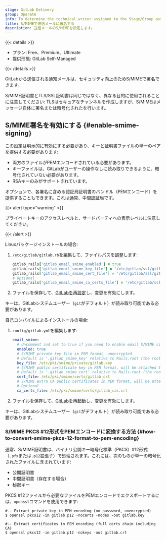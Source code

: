 ```yaml
---
stage: GitLab Delivery
group: Operate
info: To determine the technical writer assigned to the Stage/Group associated with this page, see https://handbook.gitlab.com/handbook/product/ux/technical-writing/#assignments
title: S/MIMEで送信メールに署名する
description: 送信メールのS/MIMEを設定します。
---
```


{{< details >}}

- プラン: Free、Premium、Ultimate
- 提供形態: GitLab Self-Managed

{{< /details >}}

GitLabから送信される通知メールは、セキュリティ向上のためS/MIMEで署名できます。

S/MIME証明書とTLS/SSL証明書は同じではなく、異なる目的に使用されることに注意してください: TLSはセキュアなチャンネルを作成しますが、S/MIMEはメッセージ自体に署名または暗号化されたを行います。

## S/MIME署名を有効にする {#enable-smime-signing}

この設定は明示的に有効にする必要があり、キーと証明書ファイルの単一のペアを提供する必要があります:

- 両方のファイルがPEMエンコードされている必要があります。
- キーファイルは、GitLabがユーザーの操作なしに読み取りできるように、暗号化されていない必要があります。
- RSAキーのみがサポートされています。

オプションで、各署名に含める認証局証明書のバンドル（PEMエンコード）を提供することもできます。これは通常、中間認証局です。

{{< alert type="warning" >}}

プライベートキーのアクセスレベルと、サードパーティへの表示レベルに注意してください。

{{< /alert >}}

Linuxパッケージインストールの場合:

1. `/etc/gitlab/gitlab.rb`を編集して、ファイルパスを調整します:

   ```ruby
   gitlab_rails['gitlab_email_smime_enabled'] = true
   gitlab_rails['gitlab_email_smime_key_file'] = '/etc/gitlab/ssl/gitlab_smime.key'
   gitlab_rails['gitlab_email_smime_cert_file'] = '/etc/gitlab/ssl/gitlab_smime.crt'
   # Optional
   gitlab_rails['gitlab_email_smime_ca_certs_file'] = '/etc/gitlab/ssl/gitlab_smime_cas.crt'
   ```

1. ファイルを保存して、[GitLabを再設定](restart_gitlab.md#reconfigure-a-linux-package-installation)し、変更を有効にします。

キーは、GitLabシステムユーザー（`git`がデフォルト）が読み取り可能である必要があります。

自己コンパイルによるインストールの場合: 

1. `config/gitlab.yml`を編集します:

   ```yaml
   email_smime:
     # Uncomment and set to true if you need to enable email S/MIME signing (default: false)
     enabled: true
     # S/MIME private key file in PEM format, unencrypted
     # Default is '.gitlab_smime_key' relative to Rails.root (the root of the GitLab app).
     key_file: /etc/pki/smime/private/gitlab.key
     # S/MIME public certificate key in PEM format, will be attached to signed messages
     # Default is '.gitlab_smime_cert' relative to Rails.root (the root of the GitLab app).
     cert_file: /etc/pki/smime/certs/gitlab.crt
     # S/MIME extra CA public certificates in PEM format, will be attached to signed messages
     # Optional
     ca_certs_file: /etc/pki/smime/certs/gitlab_cas.crt
   ```

1. ファイルを保存して、[GitLabを再起動](restart_gitlab.md#self-compiled-installations)し、変更を有効にします。

キーは、GitLabシステムユーザー（`git`がデフォルト）が読み取り可能である必要があります。

### S/MIME PKCS #12形式をPEMエンコードに変換する方法 {#how-to-convert-smime-pkcs-12-format-to-pem-encoding}

通常、S/MIME証明書は、バイナリ公開キー暗号化標準（PKCS）#12形式（`.pfx`または`.p12`拡張子）で処理されます。これには、次のものが単一の暗号化されたファイルに含まれています:

- 公開証明書
- 中間証明書（存在する場合）
- 秘密キー

PKCS #12ファイルから必要なファイルをPEMエンコードでエクスポートするには、`openssl`コマンドを使用できます:

```shell
#-- Extract private key in PEM encoding (no password, unencrypted)
$ openssl pkcs12 -in gitlab.p12 -nocerts -nodes -out gitlab.key

#-- Extract certificates in PEM encoding (full certs chain including CA)
$ openssl pkcs12 -in gitlab.p12 -nokeys -out gitlab.crt
```
